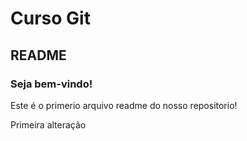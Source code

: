 # Curso Git
## README

### Seja bem-vindo!

Este é o primerio arquivo readme do nosso repositorio!

Primeira alteração
